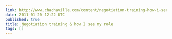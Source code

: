 ```yaml
---
link: http://www.chachaville.com/content/negotiation-training-how-i-see-my-role
date: 2011-01-20 12:22 UTC
published: true
title: Negotiation training & how I see my role
tags: []
---
```



